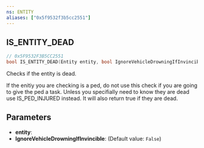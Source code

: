 ```yaml
---
ns: ENTITY
aliases: ["0x5f9532f3b5cc2551"]
---
```

## IS_ENTITY_DEAD

```c
// 0x5F9532F3B5CC2551
bool IS_ENTITY_DEAD(Entity entity, bool IgnoreVehicleDrowningIfInvincible);
```

Checks if the entity is dead.

If the enitiy you are checking is a ped, do not use this check if you are going to give the ped a task. Unless you specifially need to know they are dead use IS_PED_INJURED instead. It will also return true if they are dead.


## Parameters
* **entity**: 
* **IgnoreVehicleDrowningIfInvincible**: (Default value: `False`)
